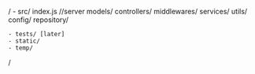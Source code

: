 /
    - src/
        index.js //server
        models/
        controllers/
        middlewares/
        services/
        utils/
        config/
        repository/

    - tests/ [later]
    - static/
    - temp/

/
